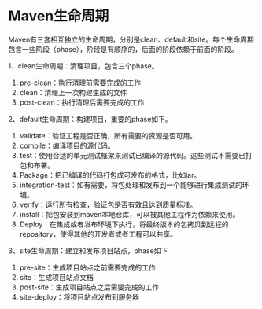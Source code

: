 # Maven生命周期

Maven有三套相互独立的生命周期，分别是clean、default和site。每个生命周期包含一些阶段（phase），阶段是有顺序的，后面的阶段依赖于前面的阶段。

1、clean生命周期：清理项目，包含三个phase。

1. pre-clean：执行清理前需要完成的工作
2. clean：清理上一次构建生成的文件
3. post-clean：执行清理后需要完成的工作

2、default生命周期：构建项目，重要的phase如下。

1. validate：验证工程是否正确，所有需要的资源是否可用。
2. compile：编译项目的源代码。  
3. test：使用合适的单元测试框架来测试已编译的源代码。这些测试不需要已打包和布署。
4. Package：把已编译的代码打包成可发布的格式，比如jar。
5. integration-test：如有需要，将包处理和发布到一个能够进行集成测试的环境。
6. verify：运行所有检查，验证包是否有效且达到质量标准。
7. install：把包安装到maven本地仓库，可以被其他工程作为依赖来使用。
8. Deploy：在集成或者发布环境下执行，将最终版本的包拷贝到远程的repository，使得其他的开发者或者工程可以共享。

3、site生命周期：建立和发布项目站点，phase如下

1. pre-site：生成项目站点之前需要完成的工作
2. site：生成项目站点文档
3. post-site：生成项目站点之后需要完成的工作
4. site-deploy：将项目站点发布到服务器